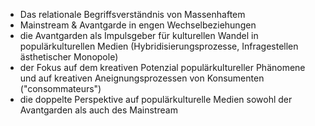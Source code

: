 - Das relationale Begriffsverständnis von Massenhaftem
- Mainstream & Avantgarde in engen Wechselbeziehungen
- die Avantgarden als Impulsgeber für kulturellen Wandel in populärkulturellen Medien (Hybridisierungsprozesse, Infragestellen ästhetischer Monopole)
- der Fokus auf dem kreativen Potenzial populärkultureller Phänomene und auf kreativen Aneignungsprozessen von Konsumenten ("consommateurs")
- die doppelte Perspektive auf populärkulturelle Medien sowohl der Avantgarden als auch des Mainstream
